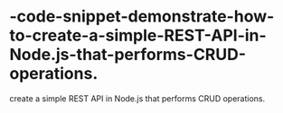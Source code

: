 # -code-snippet-demonstrate-how-to-create-a-simple-REST-API-in-Node.js-that-performs-CRUD-operations.
create a simple REST API in Node.js that performs CRUD operations.
